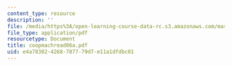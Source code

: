 ```yaml
---
content_type: resource
description: ''
file: /media/https%3A/open-learning-course-data-rc.s3.amazonaws.com/mas-965-special-topics-in-media-technology-cooperative-machines-fall-2003/e4a783024268787779d7e11a1dfdbc01_coopmachread06a.pdf
file_type: application/pdf
resourcetype: Document
title: coopmachread06a.pdf
uid: e4a78302-4268-7877-79d7-e11a1dfdbc01
---
```

